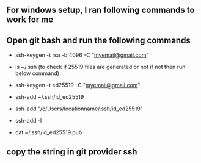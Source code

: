## For windows setup, I ran following commands to work for me

## Open git bash and run the following commands
- ssh-keygen -t rsa -b 4096 -C "myemail@gmail.com"

- ls ~/.ssh (to check if 25519 files are generated or not if not then run below command)
- ssh-keygen -t ed25519 -C "myemail@gmail.com"

- ssh-add ~/.ssh/id_ed25519
- ssh-add "/c/Users/locationname/.ssh/id_ed25519"
- ssh-add -l
- cat ~/.ssh/id_ed25519.pub

## copy the string in git provider ssh

